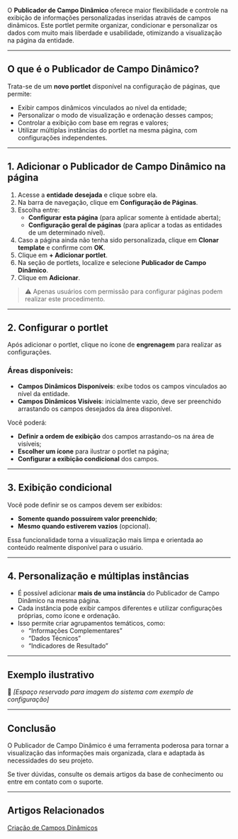 
O **Publicador de Campo Dinâmico** oferece maior flexibilidade e controle na exibição de informações personalizadas inseridas através de campos dinâmicos. Este portlet permite organizar, condicionar e personalizar os dados com muito mais liberdade e usabilidade, otimizando a visualização na página da entidade.

---

## O que é o Publicador de Campo Dinâmico?

Trata-se de um **novo portlet** disponível na configuração de páginas, que permite:

- Exibir campos dinâmicos vinculados ao nível da entidade;
- Personalizar o modo de visualização e ordenação desses campos;
- Controlar a exibição com base em regras e valores;
- Utilizar múltiplas instâncias do portlet na mesma página, com configurações independentes.

---

## 1. Adicionar o Publicador de Campo Dinâmico na página

1. Acesse a **entidade desejada** e clique sobre ela.
2. Na barra de navegação, clique em **Configuração de Páginas**.
3. Escolha entre:
   - **Configurar esta página** (para aplicar somente à entidade aberta);
   - **Configuração geral de páginas** (para aplicar a todas as entidades de um determinado nível).
4. Caso a página ainda não tenha sido personalizada, clique em **Clonar template** e confirme com **OK**.
5. Clique em **+ Adicionar portlet**.
6. Na seção de portlets, localize e selecione **Publicador de Campo Dinâmico**.
7. Clique em **Adicionar**.

> ⚠️ Apenas usuários com permissão para configurar páginas podem realizar este procedimento.

---

## 2. Configurar o portlet

Após adicionar o portlet, clique no ícone de **engrenagem** para realizar as configurações.

### Áreas disponíveis:

- **Campos Dinâmicos Disponíveis**: exibe todos os campos vinculados ao nível da entidade.
- **Campos Dinâmicos Visíveis**: inicialmente vazio, deve ser preenchido arrastando os campos desejados da área disponível.

Você poderá:
- **Definir a ordem de exibição** dos campos arrastando-os na área de visíveis;
- **Escolher um ícone** para ilustrar o portlet na página;
- **Configurar a exibição condicional** dos campos.

---

## 3. Exibição condicional

Você pode definir se os campos devem ser exibidos:
- **Somente quando possuírem valor preenchido**;
- **Mesmo quando estiverem vazios** (opcional).

Essa funcionalidade torna a visualização mais limpa e orientada ao conteúdo realmente disponível para o usuário.

---

## 4. Personalização e múltiplas instâncias

- É possível adicionar **mais de uma instância** do Publicador de Campo Dinâmico na mesma página.
- Cada instância pode exibir campos diferentes e utilizar configurações próprias, como ícone e ordenação.
- Isso permite criar agrupamentos temáticos, como:
  - “Informações Complementares”
  - “Dados Técnicos”
  - “Indicadores de Resultado”

---

## Exemplo ilustrativo

📌 *[Espaço reservado para imagem do sistema com exemplo de configuração]*

---

## Conclusão

O Publicador de Campo Dinâmico é uma ferramenta poderosa para tornar a visualização das informações mais organizada, clara e adaptada às necessidades do seu projeto.

Se tiver dúvidas, consulte os demais artigos da base de conhecimento ou entre em contato com o suporte.

---
## Artigos Relacionados

[Criação de Campos Dinâmicos](docs/3.19_Campos_Dinâmicos.md)
